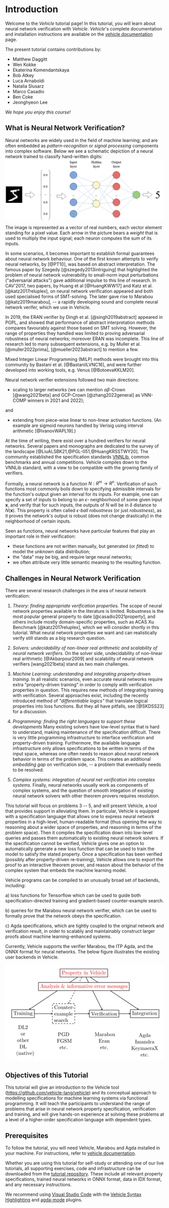# Introduction

Welcome to the *Vehicle* tutorial page!
In this tutorial, you will learn about neural network verification with *Vehicle*. *Vehicle*'s complete documentation and installation instructions are available on the [vehicle documentation](https://vehicle-lang.readthedocs.io/en/latest/installation.html) page.

The present tutorial contains contributions by:

- Matthew Daggitt
- Wen Kokke
- Ekaterina Komendantskaya
- Bob Atkey
- Luca Arnaboldi
- Natalia Slusarz
- Marco Casadio
- Ben Coke
- Jeonghyeon Lee

_We hope you enjoy this course!_

## What is Neural Network Verification?

Neural networks are widely used in the field of machine learning; and are often embedded as _pattern-recognition_ or _signal processing_ components into complex software. Below we see a schematic depiction of a neural network trained to classify hand-written digits:
![Neural Network](images/mnist_classification.png)

The image is represented as a vector of real numbers, each vector element standing for a pixel value. Each arrow in the picture bears a _weight_ that is used to multiply the input signal; each neuron computes the sum of its inputs.

In some scenarios, it becomes important to establish formal guarantees about neural network behaviour. One of the first known attempts to verify neural networks, by [@PT10], was based on abstract interpretation.
The famous paper by Szegedy [@szegedy2013intriguing] that highlighted the problem of neural network vulnerability to small-norm input perturbations ("adversarial attacks") gave additional impulse to this line of research. In CAV'2017, two papers, by Huang et al [@HuangKWW17] and
Katz et al. [@katz2017reluplex], on neural network verification appeared and both used specialised forms of SMT-solving. The later gave rise
to Marabou [@katz2019marabou], -- a rapidly developing sound and complete neural network verifer, which we use in Vehicle.

In 2019, the ERAN verifier by Dingh et al. [@singh2019abstract] appeared in POPL, and showed that performance of abstract interpretation methods
compares favourably against those based on SMT solving. However, the range of properties they handled was limited to proving adversarial robustness of neural networks; moreover ERAN was incomplete.
This line of research led to many subsequent extensions, e.g. by Muller et al. [@muller2022prima], [@mueller2023abstract] to mention a few.

Mixed Integer Linear Programming (MILP) methods were brought into this community by Bastani et al. [@BastaniILVNC16], and were further developed into working tools, e.g. Venus [@BotoevaKKLM20].

Neural network verifier extensions followed two main directions:

- scaling to larger networks (we can mention $\alpha\beta$-Crown [@wang2021beta] and GCP-Crown [@zhang2022general] as VNN-COMP winners in 2021 and 2022);

and

- extending from piece-wise linear to non-linear activation functions. (An example are sigmoid neurons handled by Verisig using interval arithmetic [@IvanovWAPL19].)

At the time of writing, there exist over a hundred verifiers for neural networks. Several papers and monographs are dedicated to the survey of the landscape [@LiuALSBK21,@PGL-051,@HuangKRSSTWY20]. The community established the specification standards [VNNLib](https://www.vnnlib.org/), common benchmarks and annual competitions. Vehicle compiles down to the VNNLib standard, with a view to be compatible with the growing family of verifiers.

Formally, a neural network is a function $N : R^m \rightarrow R^n$. Verification of such functions most commonly boils down to specifying admissible intervals for the function's output given an interval for its inputs. For example, one can specify a set of inputs to belong to an $\epsilon$- neighborhood of some given input $\mathbf{x}$, and verify that for such inputs, the outputs of $N$ will be in $\delta$ distance to $N(\mathbf{x})$. This property is often called $\epsilon$_-ball robustness_ (or just _robustness_), as it proves the network's output is robust (does not change drastically) in the neighborhood of certain inputs.

Seen as functions, neural networks have particular features that play an important role in their verification:

- these functions are not written manually, but generated (or _fitted_) to model the unknown data distribution;
- the "data" may be big, and require large neural networks;
- we often attribute very little semantic meaning to the resulting function.

## Challenges in Neural Network Verification

There are several research challenges in the area of neural network verification:

1. _Theory: finding appropriate verification properties._ The scope of neural network properties available in the literature is limited. Robustness is the most popular general property to date [@casadio2021property], and others include mostly domain-specific properties, such as ACAS Xu Benchmark [@katz2017reluplex], which we will consider shortly in this tutorial. What neural network properties we want and can realistically verify still stands as a big research question.

2. _Solvers: undecidability of non-linear real arithmetic and scalability of neural network verifiers._ On the solver side, undecidability of non-linear real arithmetic [@Akbarpour2009] and scalability of neural network verifiers [wang2021beta] stand as two main challenges.

3. _Machine Learning: understanding and integrating property-driven training._ In all realistic scenarios, even accurate neural networks require extra "property-driven training" in order to comply with verification properties in question. This requires new methods of integrating training with verification. Several approaches exist, including the recently introduced method of _"differentiable logics"_ that translate logical properties into loss functions. But they all have pitfalls, see [@SKDSS23] for a discussion.

4. _Programming: finding the right languages to support these developments_ Many existing solvers have low-level syntax that is hard to understand, making maintenance of the specification difficult. There is very little programming infrastructure to interface verification and property-driven training. Furthermore, the available language infrastructure only allows specifications to be written in terms of the input space, whereas one often needs to reason about neural network behavior in terms of the problem space. This creates an additional _embedding gap_ on verification side, -- a problem that eventually needs to be resolved.

5. _Complex systems: integration of neural net verification into complex systems._ Finally, neural networks usually work as components of complex systems, and the question of smooth integation of existing neural network solvers with other theorem provers requires resolution.

This tutorial will focus on problems 3 -- 5, and will present Vehicle, a tool that provides support in alleviating them. In particular, Vehicle is equipped with a specification language that allows one to express neural network properties in a high-level, human-readable format (thus opening the way to reasoning about a wider space of properties, and reasoning in terms of the problem space). Then it compiles the specification down into low-level queries and passes them automatically to existing neural network solvers. If the specification cannot be verified, Vehicle gives one an option to automatically generate a new loss function that can be used to train the model to satisfy the stated property. Once a specification has been verified (possibly after property-driven re-training), Vehicle allows one to export the proof to an interactive theorem prover, and reason about the behavior of the complex system that embeds the machine learning model.

Vehicle programs can be compiled to an unusually broad set of backends,
including:

a) loss functions for Tensorflow which can be used to guide
both specification-directed training and gradient-based counter-example
search.

b) queries for the Marabou neural network verifier, which
can be used to formally prove that the network obeys the specification.

c) Agda specifications, which are tightly coupled to the original network
and verification result, in order to scalably and maintainably construct
larger proofs about machine learning-enhanced systems.

Currently, Vehicle supports the verifier Marabou, the ITP Agda, and the ONNX format for neural networks.
The below figure illustrates the existing user backends in Vehicle.

![Vehicle Backends](images/vehicle-structure.png)


## Objectives of this Tutorial

This tutorial will give an introduction to the Vehicle tool
(<https://github.com/vehicle-lang/vehicle>) and its conceptual approach
to modelling specifications for machine learning systems via functional
programming. It will teach the participants to understand the
range of problems that arise in neural network property specification,
verification and training, and will give hands-on experience at
solving these problems at a level of a higher-order specification
language with dependent types.

## Prerequisites

To follow the tutorial, you will need Vehicle, Marabou and Agda installed in your machine.
For instructions, refer to [vehicle documentation](https://vehicle-lang.readthedocs.io/en/latest/installation.html).

Whether you are using this tutorial for self-study or attending one of our live tutorials, all supporting exercises, code and infrastructure can be downloaded from the [tutorial repository](https://github.com/vehicle-lang/vehicle-tutorial). These include all relevant  property specifications, trained neural networks in ONNX format, data in IDX format, and any necessary instructions. 

We recommend using [Visual Studio Code](https://code.visualstudio.com) with the [Vehicle Syntax Highlighting](https://marketplace.visualstudio.com/items?itemName=wenkokke.vehicle-syntax-highlighting) and [agda-mode](https://marketplace.visualstudio.com/items?itemName=banacorn.agda-mode) plugins.
